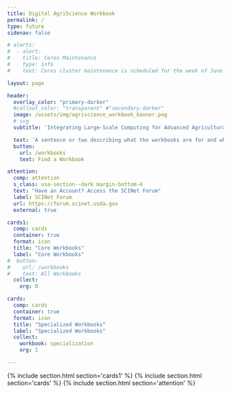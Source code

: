 ```yaml
---
title: Digital AgriScience Workbook
permalink: /
type: future
sidenav: false

# alerts:
#  - alert:
#    title: Ceres Maintenance
#    type: info
#    text: Ceres cluster maintenance is scheduled for the week of June 19, to update system software. The cluster will be down for several days. </br> The Atlas cluster will remain up and running during # Ceres downtime. </br> See <a href="https://forum.scinet.usda.gov/t/ceres-maintenance-the-week-of-june-19-20923/1053">the SCINet Forum Announcements page</a> for more information.

layout: page

header:
  overlay_color: "primary-darker"
  #callout_color: "transparent" #"secondary-darker"
  image: /assets/img/agriscience_workbook_banner.png
  # svg
  subtitle: 'Integrating Large-Scale Computing for Advanced Agricultural Data Science'

  text: 'A sentence or two describing what the workbooks are for and what they should help the user accomplish.'
  button: 
    url: /workbooks
    text: Find a Workbook

attention:
  comp: attention
  s_class: usa-section--dark margin-bottom-4
  text: "Have an Account? Access the SCINet Forum"
  label: SCINet Forum
  url: https://forum.scinet.usda.gov
  external: true

cards1:
  comp: cards
  container: true
  format: icon
  title: "Core Workbooks"
  label: "Core Workbooks"
#  button:
#    url: /workbooks
#    text: All Workbooks
  collect:
    org: 0

cards:
  comp: cards
  container: true
  format: icon
  title: "Specialized Workbooks"
  label: "Specialized Workbooks"
  collect:
    workbook: specialization
    org: 1

---
```

{% include section.html section='cards1' %}
{% include section.html section='cards' %}
{% include section.html section='attention' %}
